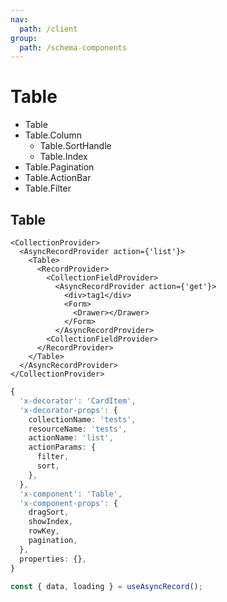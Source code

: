 ```yaml
---
nav:
  path: /client
group:
  path: /schema-components
---
```


# Table

- Table
- Table.Column
  - Table.SortHandle
  - Table.Index
- Table.Pagination
- Table.ActionBar
- Table.Filter

## Table

```tsx | pure
<CollectionProvider>
  <AsyncRecordProvider action={'list'}>
    <Table>
      <RecordProvider>
        <CollectionFieldProvider>
          <AsyncRecordProvider action={'get'}>
            <div>tag1</div>
            <Form>
              <Drawer></Drawer>
            </Form>
          </AsyncRecordProvider>
        <CollectionFieldProvider>
      </RecordProvider>
    </Table>
  </AsyncRecordProvider>
</CollectionProvider>
```

```ts
{
  'x-decorator': 'CardItem',
  'x-decorator-props': {
    collectionName: 'tests',
    resourceName: 'tests',
    actionName: 'list',
    actionParams: {
      filter,
      sort,
    },
  },
  'x-component': 'Table',
  'x-component-props': {
    dragSort,
    showIndex,
    rowKey,
    pagination,
  },
  properties: {},
}
```

```ts
const { data, loading } = useAsyncRecord();
```
